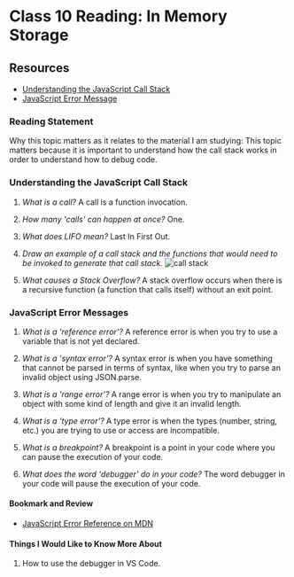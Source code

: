 # Class 10 Reading: In Memory Storage

## Resources

* [Understanding the JavaScript Call Stack](https://www.freecodecamp.org/news/understanding-the-javascript-call-stack-861e41ae61d4)
* [JavaScript Error Message](https://codeburst.io/javascript-error-messages-debugging-d23f84f0ae7c)

### Reading Statement

Why this topic matters as it relates to the material I am studying: This topic matters because it is important to understand how the call stack works in order to understand how to debug code.

### Understanding the JavaScript Call Stack

1. *What is a call?* A call is a function invocation.

2. *How many 'calls' can happen at once?* One.

3. *What does LIFO mean?* Last In First Out.

4. *Draw an example of a call stack and the functions that would need to be invoked to generate that call stack.* ![call stack](./callstack.png) 

5. *What causes a Stack Overflow?* A stack overflow occurs when there is a recursive function (a function that calls itself) without an exit point.

### JavaScript Error Messages

1. *What is a 'reference error'?* A reference error is when you try to use a variable that is not yet declared.

2. *What is a 'syntax error'?* A syntax error is when you have something that cannot be parsed in terms of syntax, like when you try to parse an invalid object using JSON.parse.

3. *What is a 'range error'?* A range error is when you try to manipulate an object with some kind of length and give it an invalid length.

4. *What is a 'type error'?* A type error is when the types (number, string, etc.) you are trying to use or access are incompatible.

5. *What is a breakpoint?* A breakpoint is a point in your code where you can pause the execution of your code.

6. *What does the word 'debugger' do in your code?* The word debugger in your code will pause the execution of your code.

#### Bookmark and Review

* [JavaScript Error Reference on MDN](https://developer.mozilla.org/en-US/docs/Web/JavaScript/Reference/Errors)

#### Things I Would Like to Know More About

1. How to use the debugger in VS Code.
